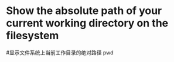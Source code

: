 # Show the absolute path of your current working directory on the filesystem
#显示文件系统上当前工作目录的绝对路径
pwd
